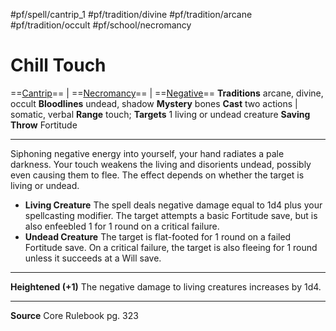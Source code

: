 #pf/spell/cantrip_1  #pf/tradition/divine #pf/tradition/arcane #pf/tradition/occult #pf/school/necromancy
# Chill Touch
==[Cantrip](../../../Traits/Cantrip.md)== | ==[Necromancy](../../../Traits/Necromancy.md)== | ==[Negative](../../../Traits/Negative.md)==
**Traditions** arcane, divine, occult
**Bloodlines** undead, shadow
**Mystery** bones
**Cast**  two actions | somatic, verbal
**Range** touch; **Targets** 1 living or undead creature
**Saving Throw** Fortitude

--- 
Siphoning negative energy into yourself, your hand radiates a pale darkness. Your touch weakens the living and disorients undead, possibly even causing them to flee. The effect depends on whether the target is living or undead.
- **Living Creature** The spell deals negative damage equal to 1d4 plus your spellcasting modifier. The target attempts a basic Fortitude save, but is also enfeebled 1 for 1 round on a critical failure.
- **Undead Creature** The target is flat-footed for 1 round on a failed Fortitude save. On a critical failure, the target is also fleeing for 1 round unless it succeeds at a Will save.

---
**Heightened (+1)** The negative damage to living creatures increases by 1d4.

---
**Source** Core Rulebook pg. 323
